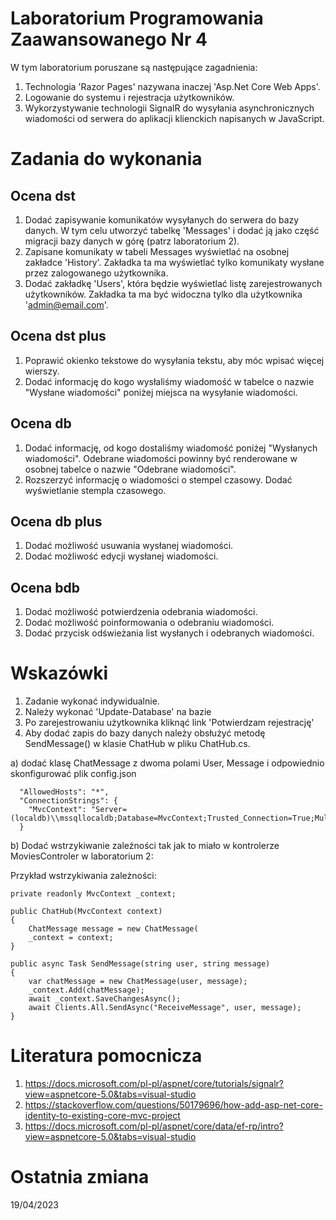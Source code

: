 # Laboratorium Programowania Zaawansowanego Nr 4

W tym laboratorium poruszane są następujące zagadnienia:
1. Technologia 'Razor Pages' nazywana inaczej 'Asp.Net Core Web Apps'.
2. Logowanie do systemu i rejestracja użytkowników.
3. Wykorzystywanie technologii SignalR do wysyłania asynchronicznych wiadomości od serwera do aplikacji klienckich napisanych w JavaScript.

# Zadania do wykonania

## Ocena dst

1. Dodać zapisywanie komunikatów wysyłanych do serwera do bazy danych. W tym celu utworzyć tabelkę 'Messages' i dodać ją jako część migracji bazy danych w górę (patrz laboratorium 2).
2. Zapisane komunikaty w tabeli Messages wyświetlać na osobnej zakładce 'History'. Zakładka ta ma wyświetlać tylko komunikaty wysłane przez zalogowanego użytkownika.
3. Dodać zakładkę 'Users', która będzie wyświetlać listę zarejestrowanych użytkowników. Zakładka ta ma być widoczna tylko dla użytkownika 'admin@email.com'.

## Ocena dst plus

1. Poprawić okienko tekstowe do wysyłania tekstu, aby móc wpisać więcej wierszy.
2. Dodać informację do kogo wysłaliśmy wiadomość w tabelce o nazwie "Wysłane wiadomości" poniżej miejsca na wysyłanie wiadomości.

## Ocena db

1. Dodać informację, od kogo dostaliśmy wiadomość poniżej "Wysłanych wiadomości". Odebrane wiadomości powinny być renderowane w osobnej tabelce o nazwie "Odebrane wiadomości".
2. Rozszerzyć informację o wiadomości o stempel czasowy. Dodać wyświetlanie stempla czasowego.

## Ocena db plus

1. Dodać możliwość usuwania wysłanej wiadomości.
2. Dodać możliwość edycji wysłanej wiadomości.

## Ocena bdb

1. Dodać możliwość potwierdzenia odebrania wiadomości.
2. Dodać możliwość poinformowania o odebraniu wiadomości.
3. Dodać przycisk odświeżania list wysłanych i odebranych wiadomości.

# Wskazówki

1. Zadanie wykonać indywidualnie.
2. Należy wykonać 'Update-Database' na bazie
3. Po zarejestrowaniu użytkownika kliknąć link 'Potwierdzam rejestrację'
4. Aby dodać zapis do bazy danych należy obsłużyć metodę SendMessage() w klasie ChatHub w pliku ChatHub.cs. 

a) dodać klasę ChatMessage z dwoma polami User, Message i odpowiednio skonfigurować plik config.json
```
  "AllowedHosts": "*",
  "ConnectionStrings": {
    "MvcContext": "Server=(localdb)\\mssqllocaldb;Database=MvcContext;Trusted_Connection=True;MultipleActiveResultSets=true"
  }
```
b) Dodać wstrzykiwanie zaleźności tak jak to miało w kontrolerze MoviesControler w laboratorium 2:

Przykład wstrzykiwania zależności:
```
private readonly MvcContext _context;

public ChatHub(MvcContext context)
{
    ChatMessage message = new ChatMessage(
    _context = context;
}

public async Task SendMessage(string user, string message)
{
    var chatMessage = new ChatMessage(user, message);
	_context.Add(chatMessage);
    await _context.SaveChangesAsync();
    await Clients.All.SendAsync("ReceiveMessage", user, message);
}

```

# Literatura pomocnicza

1. https://docs.microsoft.com/pl-pl/aspnet/core/tutorials/signalr?view=aspnetcore-5.0&tabs=visual-studio
2. https://stackoverflow.com/questions/50179696/how-add-asp-net-core-identity-to-existing-core-mvc-project
3. https://docs.microsoft.com/pl-pl/aspnet/core/data/ef-rp/intro?view=aspnetcore-5.0&tabs=visual-studio

# Ostatnia zmiana
19/04/2023

